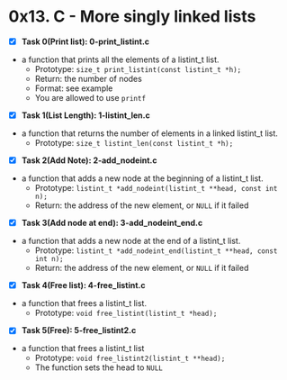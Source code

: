 # 0x13. C - More singly linked lists

- [x] **Task 0(Print list): 0-print_listint.c**
* a function that prints all the elements of a listint_t list.
	* Prototype: ```size_t print_listint(const listint_t *h);```
	* Return: the number of nodes
	* Format: see example
	* You are allowed to use ```printf```

- [x] **Task 1(List Length): 1-listint_len.c**
* a function that returns the number of elements in a linked listint_t list.
	* Prototype: ```size_t listint_len(const listint_t *h);```

- [x] **Task 2(Add Note): 2-add_nodeint.c**
* a function that adds a new node at the beginning of a listint_t list.
	* Prototype: ```listint_t *add_nodeint(listint_t **head, const int n);```
	* Return: the address of the new element, or ```NULL``` if it failed

- [x] **Task 3(Add node at end): 3-add_nodeint_end.c**
* a function that adds a new node at the end of a listint_t list.
	* Prototype: ```listint_t *add_nodeint_end(listint_t **head, const int n);```
	* Return: the address of the new element, or ```NULL``` if it failed

- [x] **Task 4(Free list): 4-free_listint.c**
* a function that frees a listint_t list.
	* Prototype: ```void free_listint(listint_t *head);```

- [x] **Task 5(Free): 5-free_listint2.c**
* a function that frees a listint_t list
	* Prototype: ```void free_listint2(listint_t **head);```
	* The function sets the head to ```NULL```
